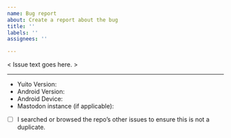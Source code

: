 ```yaml
---
name: Bug report
about: Create a report about the bug
title: ''
labels: ''
assignees: ''

---
```


< Issue text goes here. >

* * * *
- Yuito Version:
- Android Version:
- Android Device:
- Mastodon instance (if applicable):

- [ ] I searched or browsed the repo’s other issues to ensure this is not a duplicate.
